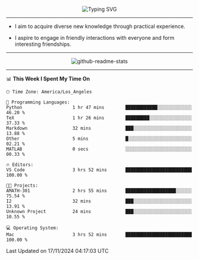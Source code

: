 <p align="center">
  <img src="https://readme-typing-svg.demolab.com?font=Fira+Code&weight=500&size=32&duration=2500&pause=1600&center=true&vCenter=true&random=false&width=1024&height=64&lines=Hi+there+%F0%9F%91%8B;I'm+delighted+you+could+make+it+here+%F0%9F%8E%89;I'm+Harry%2C+a+college+student+still+finding+my+way" alt="Typing SVG" />
</p>


---


- I aim to acquire diverse new knowledge through practical experience.

- I aspire to engage in friendly interactions with everyone and form interesting friendships.


---


<p align="center">
  <img src="https://github-readme-stats.vercel.app/api?username=Harry-Jing&show_icons=true" alt="github-readme-stats"/>
</p>


---

<!--START_SECTION:waka-->
📊 **This Week I Spent My Time On** 

```text
🕑︎ Time Zone: America/Los_Angeles

💬 Programming Languages: 
Python                   1 hr 47 mins        ████████████░░░░░░░░░░░░░   46.20 % 
TeX                      1 hr 26 mins        █████████░░░░░░░░░░░░░░░░   37.33 % 
Markdown                 32 mins             ███░░░░░░░░░░░░░░░░░░░░░░   13.88 % 
Other                    5 mins              █░░░░░░░░░░░░░░░░░░░░░░░░   02.21 % 
MATLAB                   0 secs              ░░░░░░░░░░░░░░░░░░░░░░░░░   00.33 % 

🔥 Editors: 
VS Code                  3 hrs 52 mins       █████████████████████████   100.00 % 

🐱‍💻 Projects: 
AMATH-301                2 hrs 55 mins       ███████████████████░░░░░░   75.54 % 
I2                       32 mins             ███░░░░░░░░░░░░░░░░░░░░░░   13.91 % 
Unknown Project          24 mins             ███░░░░░░░░░░░░░░░░░░░░░░   10.55 % 

💻 Operating System: 
Mac                      3 hrs 52 mins       █████████████████████████   100.00 % 
```


 Last Updated on 17/11/2024 04:17:03 UTC
<!--END_SECTION:waka-->
